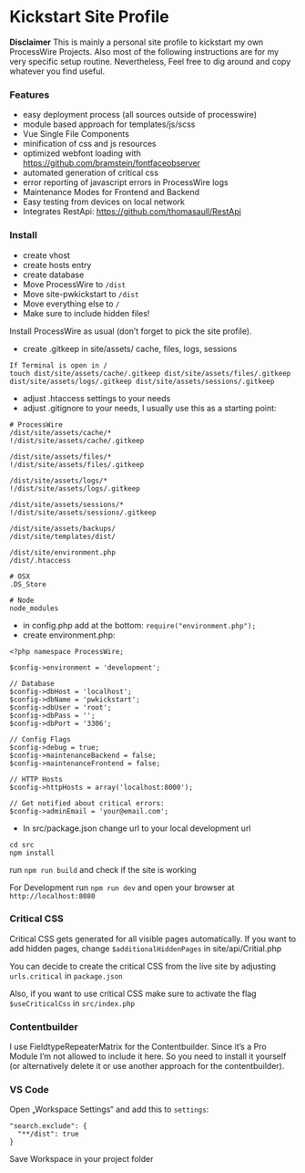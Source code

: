 # Kickstart Site Profile

**Disclaimer**
This is mainly a personal site profile to kickstart my own ProcessWire Projects. Also most of the following instructions are for my very specific setup routine. Nevertheless, Feel free to dig around and copy whatever you find useful.

### Features
- easy deployment process (all sources outside of processwire)
- module based approach for templates/js/scss
- Vue Single File Components
- minification of css and js resources
- optimized webfont loading with https://github.com/bramstein/fontfaceobserver
- automated generation of critical css
- error reporting of javascript errors in ProcessWire logs
- Maintenance Modes for Frontend and Backend
- Easy testing from devices on local network
- Integrates RestApi: https://github.com/thomasaull/RestApi

### Install

- create vhost
- create hosts entry
- create database
- Move ProcessWire to `/dist`
- Move site-pwkickstart to `/dist`
- Move everything else to `/`
- Make sure to include hidden files!

Install ProcessWire as usual (don’t forget to pick the site profile).

- create .gitkeep in site/assets/ cache, files, logs, sessions
```
If Terminal is open in /
touch dist/site/assets/cache/.gitkeep dist/site/assets/files/.gitkeep dist/site/assets/logs/.gitkeep dist/site/assets/sessions/.gitkeep
```
- adjust .htaccess settings to your needs
- adjust .gitignore to your needs, I usually use this as a starting point:
```
# ProcessWire
/dist/site/assets/cache/*
!/dist/site/assets/cache/.gitkeep

/dist/site/assets/files/*
!/dist/site/assets/files/.gitkeep

/dist/site/assets/logs/*
!/dist/site/assets/logs/.gitkeep

/dist/site/assets/sessions/*
!/dist/site/assets/sessions/.gitkeep

/dist/site/assets/backups/
/dist/site/templates/dist/

/dist/site/environment.php
/dist/.htaccess

# OSX
.DS_Store

# Node
node_modules
```

- in config.php add at the bottom: `require("environment.php");`
- create environment.php:

```
<?php namespace ProcessWire;

$config->environment = 'development';

// Database
$config->dbHost = 'localhost';
$config->dbName = 'pwkickstart';
$config->dbUser = 'root';
$config->dbPass = '';
$config->dbPort = '3306';

// Config Flags
$config->debug = true;
$config->maintenanceBackend = false;
$config->maintenanceFrontend = false;

// HTTP Hosts
$config->httpHosts = array('localhost:8000');

// Get notified about critical errors:
$config->adminEmail = 'your@email.com';
```

- In src/package.json change url to your local development url

```
cd src
npm install
```

run `npm run build` and check if the site is working

For Development run `npm run dev` and open your browser at `http://localhost:8080`

### Critical CSS
Critical CSS gets generated for all visible pages automatically. If you want to add hidden pages, change `$additionalHiddenPages` in site/api/Critial.php

You can decide to create the critical CSS from the live site by adjusting `urls.critical` in `package.json`

Also, if you want to use critical CSS make sure to activate the flag `$useCriticalCss` in `src/index.php`

### Contentbuilder

I use FieldtypeRepeaterMatrix for the Contentbuilder. Since it’s  a Pro Module I’m not allowed to include it here. So you need to install it yourself (or alternatively delete it or use another approach for the contentbuilder).

### VS Code
Open „Workspace Settings“ and add this to `settings`:
```
"search.exclude": {
  "**/dist": true
}
```

Save Workspace in your project folder
